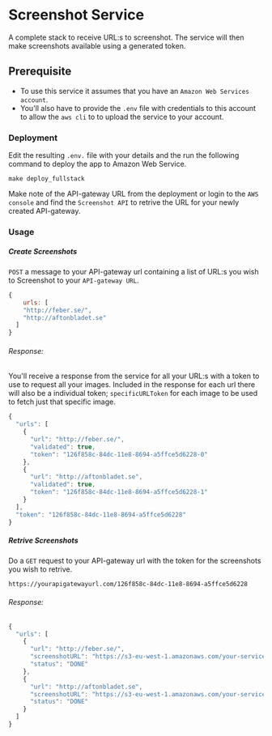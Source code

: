 # Screenshot Service
A complete stack to receive URL:s to screenshot. The service will then make screenshots available using a generated token.

## Prerequisite
* To use this service it assumes that you have an `Amazon Web Services account`.
* You'll also have to provide the `.env` file with credentials to this account to allow the `aws cli` to to upload the service to your account.

### Deployment
Edit the resulting `.env.` file with your details and the run the following command to deploy the app to Amazon Web Service.
```shell
make deploy_fullstack
```
Make note of the API-gateway URL from the deployment or login to the `AWS console` and find the `Screenshot API` to retrive the URL for your newly created API-gateway.

### Usage
##### Create Screenshots
`POST` a message to your API-gateway url containing a list of URL:s you wish to Screenshot to your `API-gateway URL`.

```javascript
{
    urls: [
    "http://feber.se/",
    "http://aftonbladet.se"
  ]
}
```
###### Response:
You'll receive a response from the service for all your URL:s with a token to use to request all your images. Included in the response for each url there will also be a individual token; `specificURLToken` for each image to be used to fetch just that specific image.

```javascript
{
  "urls": [
    {
      "url": "http://feber.se/",
      "validated": true,
      "token": "126f858c-84dc-11e8-8694-a5ffce5d6228-0"
    },
    {
      "url": "http://aftonbladet.se",
      "validated": true,
      "token": "126f858c-84dc-11e8-8694-a5ffce5d6228-1"
    }
  ],
  "token": "126f858c-84dc-11e8-8694-a5ffce5d6228"
}
```
##### Retrive Screenshots

Do a `GET` request to your API-gateway url with the token for the screenshots you wish to retrive.

`https://yourapigatewayurl.com/126f858c-84dc-11e8-8694-a5ffce5d6228`

###### Response:
```javascript
{
  "urls": [
    {
      "url": "http://feber.se/",
      "screenshotURL": "https://s3-eu-west-1.amazonaws.com/your-service-name/f697697169abf10629a3b7f0802439ac.jpeg",
      "status": "DONE"
    },
    {
      "url": "http://aftonbladet.se",
      "screenshotURL": "https://s3-eu-west-1.amazonaws.com/your-service-name/0010b68dc304fd6143a9e70f4f8dffdb.jpeg",
      "status": "DONE"
    }
  ]
}
```
